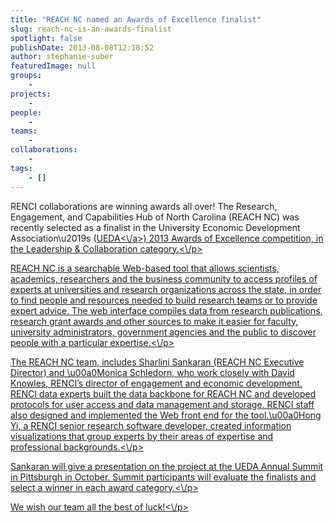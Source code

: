 ```yaml
---
title: "REACH NC named an Awards of Excellence finalist"
slug: reach-nc-is-an-awards-finalist
spotlight: false
publishDate: 2013-08-08T12:18:52
author: stephanie-suber
featuredImage: null
groups:
    - 
projects:
    - 
people:
    - 
teams: 
    - 
collaborations:
    - 
tags:
    - []
---
```

<p>RENCI collaborations are winning awards all over! The Research, Engagement, and Capabilities Hub of North Carolina (REACH NC) was recently selected as a finalist in the University Economic Development Association\u2019s (<a href="http:\/\/universityeda.org">UEDA<\/a>) 2013 Awards of Excellence competition, in the Leadership &amp; Collaboration category.<\/p>
<p>REACH NC is a searchable Web-based tool that allows scientists, academics, researchers and the business community to access profiles of experts at universities and research organizations across the state, in order to find people and resources needed to build research teams or to provide expert advice. The web interface compiles data from research publications, research grant awards and other sources to make it easier for faculty, university administrators, government agencies and the public to discover people with a particular expertise.<\/p>
<p>The REACH NC team, includes Sharlini Sankaran (REACH NC Executive Director) and \u00a0Monica Schledorn, who work closely with David Knowles, RENCI&#8217;s director of engagement and economic development. RENCI data experts built the data backbone for REACH NC and developed protocols for user access and data management and storage. RENCI staff also designed and implemented the Web front end for the tool.\u00a0Hong Yi, a RENCI senior research software developer, created information visualizations that group experts by their areas of expertise and professional backgrounds.<\/p>
<p>Sankaran will give a presentation on the project at the UEDA Annual Summit in Pittsburgh in October. Summit participants will evaluate the finalists and select a winner in each award category.<\/p>
<p>We wish our team all the best of luck!<\/p>
<!-- AddThis Advanced Settings generic via filter on the_content --><!-- AddThis Share Buttons generic via filter on the_content -->
